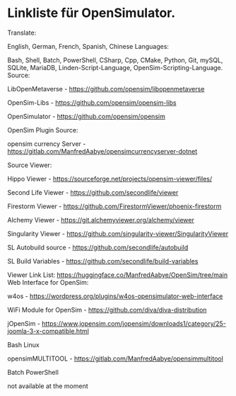 # Linkliste für OpenSimulator.

Translate:

English, German, French, Spanish, Chinese
Languages:

Bash, Shell, Batch, PowerShell, CSharp, Cpp, CMake, Python, Git, mySQL, SQLite, MariaDB, Linden-Script-Language, OpenSim-Scripting-Language.
Source:

LibOpenMetaverse - https://github.com/opensim/libopenmetaverse

OpenSim-Libs - https://github.com/opensim/opensim-libs

OpenSimulator - https://github.com/opensim/opensim

OpenSim Plugin Source:

opensim currency Server - https://gitlab.com/ManfredAabye/opensimcurrencyserver-dotnet

Source Viewer:

Hippo Viewer - https://sourceforge.net/projects/opensim-viewer/files/

Second Life Viewer - https://github.com/secondlife/viewer

Firestorm Viewer - https://github.com/FirestormViewer/phoenix-firestorm

Alchemy Viewer - https://git.alchemyviewer.org/alchemy/viewer

Singularity Viewer - https://github.com/singularity-viewer/SingularityViewer

SL Autobuild source - https://github.com/secondlife/autobuild

SL Build Variables - https://github.com/secondlife/build-variables

Viewer Link List: https://huggingface.co/ManfredAabye/OpenSim/tree/main
Web Interface for OpenSim:

w4os - https://wordpress.org/plugins/w4os-opensimulator-web-interface

WiFi Module for OpenSim - https://github.com/diva/diva-distribution

jOpenSim - https://www.jopensim.com/jopensim/downloads1/category/25-joomla-3-x-compatible.html

Bash Linux

opensimMULTITOOL - https://gitlab.com/ManfredAabye/opensimmultitool

Batch PowerShell

not available at the moment
